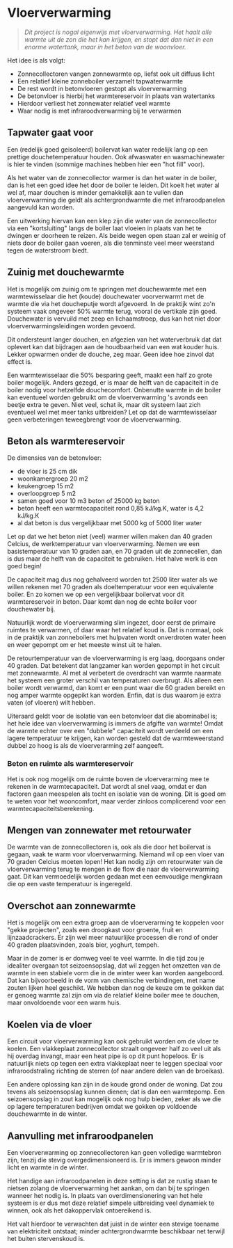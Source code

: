 # Vloerverwarming

> *Dit project is nogal eigenwijs met vloerverwarming.  Het haalt alle
> warmte uit de zon die het kan krijgen, en stopt dat dan niet in een
> enorme watertank, maar in het beton van de woonvloer.*

Het idee is als volgt:

  * Zonnecollectoren vangen zonnewarmte op, liefst ook uit diffuus licht
  * Een relatief kleine zonneboiler verzamelt tapwaterwarmte
  * De rest wordt in betonvloeren gestopt als vloerverwarming
  * De betonvloer is hierbij het warmtereservoir in plaats van watertanks
  * Hierdoor verliest het zonnewater relatief veel warmte
  * Waar nodig is met infraroodverwarming bij te verwarmen

## Tapwater gaat voor

Een (redelijk goed geisoleerd) boilervat kan water redelijk lang op een
prettige douchetemperatuur houden.  Ook afwaswater en wasmachinewater is
hier te vinden (sommige machines hebben hier een "hot fill" voor).

Als het water van de zonnecollector warmer is dan het water in de boiler,
dan is het een goed idee het door de boiler te leiden.  Dit koelt het water
al wel af, maar douchen is minder gemakkelijk aan te vullen dan vloerverwarming
die geldt als achtergrondwarmte die met infraroodpanelen aangevuld kan worden.

Een uitwerking hiervan kan een klep zijn die water van de zonnecollector
via een "kortsluiting" langs de boiler laat vloeien in plaats van het te
dwingen er doorheen te reizen.  Als beide wegen open staan zal er weinig
of niets door de boiler gaan voeren, als die tenminste veel meer weerstand
tegen de waterstroom biedt.

## Zuinig met douchewarmte

Het is mogelijk om zuinig om te springen met douchewarmte met een
warmtewisselaar die het (koude) douchewater voorverwarmt met de
warmte die via het doucheputje wordt afgevoerd.  In de praktijk wint
zo'n systeem vaak ongeveer 50% warmte terug, vooral de vertikale zijn
goed.  Douchewater is vervuild met zeep en lichaamstroep, dus kan het
niet door vloerverwarmingsleidingen worden gevoerd.

Dit ondersteunt langer douchen, en afgezien van het waterverbruik dat
dat oplevert kan dat bijdragen aan de houdbaarheid van een wat kouder
huis.  Lekker opwarmen onder de douche, zeg maar.  Geen idee hoe zinvol
dat effect is.

Een warmtewisselaar die 50% besparing geeft, maakt een half zo grote
boiler mogelijk.  Anders gezegd, er is maar de helft van de capaciteit
in de boiler nodig voor hetzelfde douchecomfort.  Onbenutte warmte in
de boiler kan eventueel worden gebruikt om de vloerverwarming 's avonds
een beetje extra te geven.  Niet veel, schat ik, maar dit systeem laat
zich eventueel wel met meer tanks uitbreiden?  Let op dat de
warmtewisselaar geen verbeteringen teweegbrengt voor de vloerverwarming.


## Beton als warmtereservoir

De dimensies van de betonvloer:

  * de vloer is 25 cm dik
  * woonkamergroep 20 m2
  * keukengroep 15 m2
  * overloopgroep 5 m2
  * samen goed voor 10 m3 beton of 25000 kg beton
  * beton heeft een warmtecapaciteit rond 0,85 kJ/kg.K, water is 4,2 kJ/kg.K
  * al dat beton is dus vergelijkbaar met 5000 kg of 5000 liter water

Let op dat we het beton niet (veel) warmer willen maken dan 40 graden Celcius,
de werktemperatuur van vloerverwarming.  Nemen we een basistemperatuur van
10 graden aan, en 70 graden uit de zonnecellen, dan is dus maar de helft
van de capaciteit te gebruiken.  Het halve werk is een goed begin!

De capaciteit mag dus nog gehalveerd worden tot 2500 liter water als we willen
rekenen met 70 graden als doeltemperatuur voor een equivalente boiler.  En zo
komen we op een vergelijkbaar boilervat voor dit warmtereservoir in beton.
Daar komt dan nog de echte boiler voor douchewater bij.

Natuurlijk wordt de vloerverwarming slim ingezet, door eerst de primaire
ruimtes te verwarmen, of daar waar het relatief koud is.  Dat is normaal,
ook in de praktijk van zonneboilers met hulpvaten wordt onverdroten water
heen en weer gepompt om er het meeste winst uit te halen.

De retourtemperatuur van de vloerverwarming is erg laag, doorgaans onder
40 graden.  Dat betekent dat langzamer kan worden gepompt in het circuit
met zonnewarmte.  Al met al verbetert de overdracht van warmte naarmate het
systeem een groter verschil van temperaturen overbrugt.  Als alleen een
boiler wordt verwarmd, dan komt er een punt waar die 60 graden bereikt en
nog amper warmte opgepikt kan worden.  Enfin, dat is dus waarom je extra
vaten (of vloeren) wilt hebben.

Uiteraard geldt voor de isolatie van een betonvloer dat die abominabel
is; het hele idee van vloerverwarming is immers de afgifte van warmte!
Omdat de warmte echter over een "dubbele" capaciteit wordt verdeeld om
een lagere temperatuur te krijgen, kan worden gesteld dat de warmteweerstand
dubbel zo hoog is als de vloerverarming zelf aangeeft.


### Beton en ruimte als warmtereservoir

Het is ook nog mogelijk om de ruimte boven de vloerverarming mee te
rekenen in de warmtecapaciteit.  Dat wordt al snel vaag, omdat er dan
factoren gaan meespelen als tocht en isolatie van de woning.  Dit is
goed om te weten voor het wooncomfort, maar verder zinloos complicerend
voor een warmtecapaciteitsberekening.


## Mengen van zonnewater met retourwater

De warmte van de zonnecollectoren is, ook als die door het boilervat is
gegaan, vaak te warm voor vloerverwarming.  Niemand wil op een vloer van
70 graden Celcius moeten lopen!  Het kan nodig zijn om retourwater van de
vloerverwarming terug te mengen in de flow die naar de vloerverwarming
gaat.  Dit kan vermoedelijk worden gedaan met een eenvoudige mengkraan
die op een vaste temperatuur is ingeregeld.


## Overschot aan zonnewarmte

Het is mogelijk om een extra groep aan de vloerverarming te koppelen
voor "gekke projecten", zoals een droogkast voor groente, fruit en
lijnzaadcrackers.  Er zijn wel meer natuurlijke processen die rond of
onder 40 graden plaatsvinden, zoals bier, yoghurt, tempeh.

Maar in de zomer is er domweg veel te veel warmte.  In die tijd zou je
idealiter overgaan tot seizoensopslag, dat wil zeggen het omzetten van
de warmte in een stabiele vorm die in de winter weer kan worden aangeboord.
Dat kan bijvoorbeeld in de vorm van chemische verbindingen, met name zouten
lijken heel geschikt.  We hebben dan nog de keuze om te gokken dat er
genoeg warmte zal zijn om via de relatief kleine boiler mee te douchen,
maar onvoldoende voor een warm huis.


## Koelen via de vloer

Een circuit voor vloerverwarming kan ook gebruikt worden om de vloer
te koelen.  Een vlakkeplaat zonnecollector straalt ongeveer half zo
veel uit als hij overdag invangt, maar een heat pipe is op dit punt
hopeloos.  Er is natuurlijk niets op tegen een extra vlakkeplaat neer
te leggen speciaal voor infraroodstraling richting de sterren (of naar
andere delen van de broeikas).

Een andere oplossing kan zijn in de koude grond onder de woning.  Dat
zou tevens als seizoensopslag kunnen dienen; dat is dan een warmtepomp.
Een seizoensopslag in zout kan mogelijk ook nog hulp bieden, zeker als
we die op lagere temperaturen bedrijven omdat we gokken op voldoende
douchewarmte in de winter.


## Aanvulling met infraroodpanelen

Een vloerverwarming op zonnecollectoren kan geen volledige warmtebron
zijn, tenzij die stevig overgedimensioneerd is.  Er is immers gewoon
minder licht en warmte in de winter.

Het handige aan infraroodpanelen in deze setting is dat ze rustig
staan te nietsen zolang de vloerverwarming het aankan, om dan bij te
springen wanneer het nodig is.  In plaats van overdimensionering van
het hele systeem is er dus met deze relatief simpele uitbreiding veel
dynamiek te winnen, ook als het dakoppervlak ontoereikend is.

Het valt hierdoor te verwachten dat juist in de winter een stevige
toename van elektriciteit ontstaat; minder achtergrondwarmte beschikbaar
net terwijl het buiten stervenskoud is.

